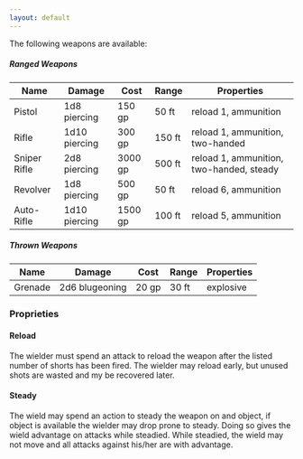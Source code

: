 ```yaml
---
layout: default
---
```


The following weapons are available:
##### Ranged Weapons

| Name          | Damage         | Cost    | Range  | Properties                               |
|---------------|----------------|---------|--------|------------------------------------------|
| Pistol        | 1d8 piercing   | 150 gp  | 50 ft  | reload 1, ammunition                     |
| Rifle         | 1d10 piercing  | 300 gp  | 150 ft | reload 1, ammunition, two-handed         |
| Sniper Rifle  | 2d8 piercing   | 3000 gp | 500 ft | reload 1, ammunition, two-handed, steady |
| Revolver      | 1d8 piercing   | 500 gp  | 50 ft  | reload 6, ammunition                     |
| Auto-Rifle    | 1d10 piercing  | 1500 gp | 100 ft | reload 5, ammunition                     |

##### Thrown Weapons

| Name          | Damage         | Cost    | Range  | Properties                               |
|---------------|----------------|---------|--------|------------------------------------------|
| Grenade       | 2d6 blugeoning | 20 gp   | 30 ft  | explosive                                |

### Proprieties
#### Reload
The wielder must spend an attack to reload the weapon after the listed number of shorts has been fired. The wielder may reload early, but unused shots are wasted and my be recovered later.

#### Steady
The wield may spend an action to steady the weapon on and object, if object is available the wielder may drop prone to steady. Doing so gives the wield advantage on attacks while steadied. While steadied, the wield may not move and all attacks against his/her are with advantage. 